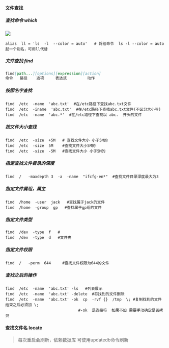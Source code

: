 #### 文件查找

 ##### 查找命令 which

![](https://gitee.com/JiShuXiaoDang/Image/raw/master/linux/which%E5%91%BD%E4%BB%A4ll.png)

```shell
alias  ll = 'ls  -l  --color = auto'   # 将给命令  ls -l --color = auto  起一个别名，可用ll代替
```



##### 文件查找 find

```markdown
find[path...][options][expression][action]
命令   路径    选项     表达式         动作
```



##### 按照名字查找



```shell
find  /etc  -name  'abc.txt'  #在/etc路径下查找abc.txt文件
find  /etc  -iname  'abc.txt'  #在/etc路径下查找abc.txt文件(不区分大小写)
find  /etc  -name  'abc.*'  #在/etc路径下查找以 abc.  开头的文件
```

##### 按文件大小查找

```shell
find  /etc  -size  +5M   # 查找文件大小 小于5M的
find  /etc  -size  5M    #查找文件大小5M的
find  /etc  -size  -5M   #查找文件大小 小于5M的
```

##### 指定查找文件目录的深度

```shell
find  /   -maxdepth 3  -a  -name  "ifcfg-en*"  #查找文件目录深度最大为3
```

##### 指定文件属组，属主

```shell
find  /home  -user  jack   #查找属于jack的文件
find  /home  -group  gp   #查找属于gp组的文件
```

##### 指定文件类型

```shell
find  /dev  -type  f   #
find  /dev  -type  d   #文件夹
```

##### 指定文件权限

```shell
find  /   -perm  644     #查找文件权限为644的文件
```

 #####  查找之后的操作

```shell
find  /etc  -name  'abc.txt' -ls   #列表展示
find  /etc  -name  'abc.txt' -delete  #将找到的文件删除
find  /etc  -name  'abc.txt' -ok  cp  -rvf {}  /tmp  \; #复制找到的文件  结束之后必须加 \; 
								#-ok  是连接符  如果不加 需要手动确定是否拷贝 
```



#### 查找文件名 locate

> 每次重启会刷新，依赖数据库 可使用updatedb命令刷新

